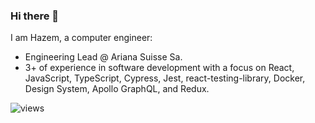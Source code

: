 ### Hi there 👋
I am Hazem, a computer engineer:
- Engineering Lead @ Ariana Suisse Sa.
- 3+ of experience in software development with a focus on React, JavaScript, TypeScript, Cypress, Jest, react-testing-library, Docker, Design System, Apollo GraphQL, and Redux.

<!--
**hazem94/hazem94** is a ✨ _special_ ✨ repository because its `README.md` (this file) appears on your GitHub profile.

Here are some ideas to get you started:

- 🔭 I’m currently working on ...
- 🌱 I’m currently learning ...
- 👯 I’m looking to collaborate on ...
- 🤔 I’m looking for help with ...
- 💬 Ask me about ...
- 📫 How to reach me: ...
- 😄 Pronouns: ...
- ⚡ Fun fact: ...
-->

![views](https://komarev.com/ghpvc/?username=hazem94)


